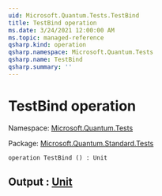 ```yaml
---
uid: Microsoft.Quantum.Tests.TestBind
title: TestBind operation
ms.date: 3/24/2021 12:00:00 AM
ms.topic: managed-reference
qsharp.kind: operation
qsharp.namespace: Microsoft.Quantum.Tests
qsharp.name: TestBind
qsharp.summary: ''
---
```


# TestBind operation

Namespace: [Microsoft.Quantum.Tests](xref:Microsoft.Quantum.Tests)

Package: [Microsoft.Quantum.Standard.Tests](https://nuget.org/packages/Microsoft.Quantum.Standard.Tests)




```qsharp
operation TestBind () : Unit
```


## Output : [Unit](xref:microsoft.quantum.lang-ref.unit)

